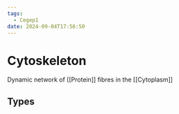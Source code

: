 ```yaml
---
tags:
  - Cegep1
date: 2024-09-04T17:56:50
---
```


# Cytoskeleton

Dynamic network of [[Protein]] fibres in the [[Cytoplasm]]

## Types

###